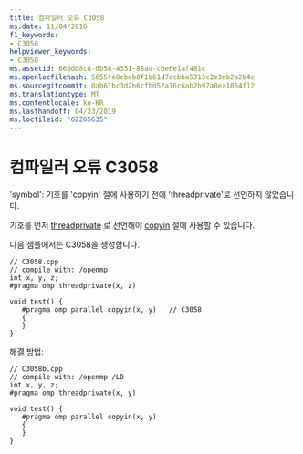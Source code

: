 ```yaml
---
title: 컴파일러 오류 C3058
ms.date: 11/04/2016
f1_keywords:
- C3058
helpviewer_keywords:
- C3058
ms.assetid: 669d08c8-0b58-4351-88aa-c6e6e1af481c
ms.openlocfilehash: 5655fe8ebeb8f1b61d7acbba5313c2e3ab2a2b4c
ms.sourcegitcommit: 0ab61bc3d2b6cfbd52a16c6ab2b97a8ea1864f12
ms.translationtype: MT
ms.contentlocale: ko-KR
ms.lasthandoff: 04/23/2019
ms.locfileid: "62265635"
---
```

# <a name="compiler-error-c3058"></a>컴파일러 오류 C3058

'symbol': 기호를 'copyin' 절에 사용하기 전에 'threadprivate'로 선언하지 않았습니다.

기호를 먼저 [threadprivate](../../parallel/openmp/reference/threadprivate.md) 로 선언해야 [copyin](../../parallel/openmp/reference/copyin.md) 절에 사용할 수 있습니다.

다음 샘플에서는 C3058을 생성합니다.

```
// C3058.cpp
// compile with: /openmp
int x, y, z;
#pragma omp threadprivate(x, z)

void test() {
   #pragma omp parallel copyin(x, y)   // C3058
   {
   }
}
```

해결 방법:

```
// C3058b.cpp
// compile with: /openmp /LD
int x, y, z;
#pragma omp threadprivate(x, y)

void test() {
   #pragma omp parallel copyin(x, y)
   {
   }
}
```